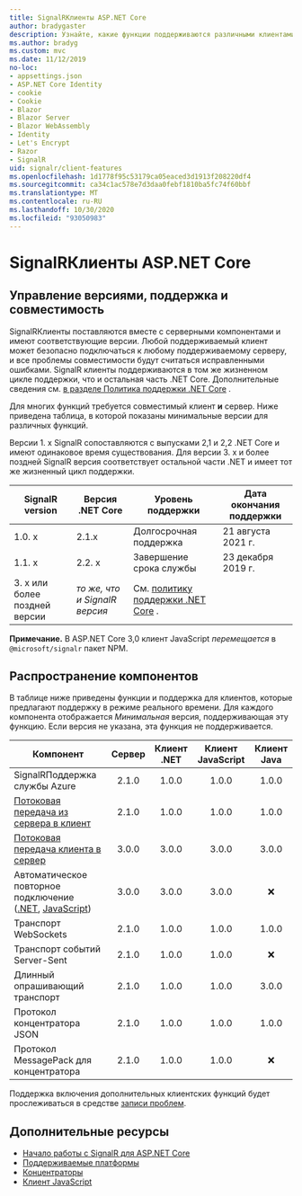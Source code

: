 ```yaml
---
title: SignalRКлиенты ASP.NET Core
author: bradygaster
description: Узнайте, какие функции поддерживаются различными клиентами ASP.NET Core SignalR .
ms.author: bradyg
ms.custom: mvc
ms.date: 11/12/2019
no-loc:
- appsettings.json
- ASP.NET Core Identity
- cookie
- Cookie
- Blazor
- Blazor Server
- Blazor WebAssembly
- Identity
- Let's Encrypt
- Razor
- SignalR
uid: signalr/client-features
ms.openlocfilehash: 1d1778f95c53179ca05eaced3d1913f208220df4
ms.sourcegitcommit: ca34c1ac578e7d3daa0febf1810ba5fc74f60bbf
ms.translationtype: MT
ms.contentlocale: ru-RU
ms.lasthandoff: 10/30/2020
ms.locfileid: "93050983"
---
```

# <a name="aspnet-core-no-locsignalr-clients"></a>SignalRКлиенты ASP.NET Core

## <a name="versioning-support-and-compatibility"></a>Управление версиями, поддержка и совместимость

SignalRКлиенты поставляются вместе с серверными компонентами и имеют соответствующие версии. Любой поддерживаемый клиент может безопасно подключаться к любому поддерживаемому серверу, и все проблемы совместимости будут считаться исправленными ошибками. SignalR клиенты поддерживаются в том же жизненном цикле поддержки, что и остальная часть .NET Core. Дополнительные сведения см. [в разделе Политика поддержки .NET Core](https://dotnet.microsoft.com/platform/support/policy/dotnet-core) .

Для многих функций требуется совместимый клиент **и** сервер. Ниже приведена таблица, в которой показаны минимальные версии для различных функций.

Версии 1. x SignalR сопоставляются с выпусками 2,1 и 2,2 .NET Core и имеют одинаковое время существования. Для версии 3. x и более поздней SignalR версия соответствует остальной части .NET и имеет тот же жизненный цикл поддержки.

| SignalR version | Версия .NET Core | Уровень поддержки | Дата окончания поддержки |
| - | - | - | - |
| 1.0. x | 2.1.x | Долгосрочная поддержка | 21 августа 2021 г. |
| 1.1. x | 2.2. x | Завершение срока службы | 23 декабря 2019 г. |
| 3. x или более поздней версии | *то же, что и SignalR версия* | См. [политику поддержки .NET Core](https://dotnet.microsoft.com/platform/support/policy/dotnet-core) . |

**Примечание.** В ASP.NET Core 3,0 клиент JavaScript *перемещается* в `@microsoft/signalr` пакет NPM.

## <a name="feature-distribution"></a>Распространение компонентов

В таблице ниже приведены функции и поддержка для клиентов, которые предлагают поддержку в режиме реального времени. Для каждого компонента отображается *Минимальная* версия, поддерживающая эту функцию. Если версия не указана, эта функция не поддерживается.

| Компонент | Сервер | Клиент .NET | Клиент JavaScript | Клиент Java |
| ---- | :-: | :-: | :-: | :-: |
| SignalRПоддержка службы Azure |2.1.0|1.0.0|1.0.0|1.0.0|
| [Потоковая передача из сервера в клиент](xref:signalr/streaming)          |2.1.0|1.0.0|1.0.0|1.0.0|
| [Потоковая передача клиента в сервер](xref:signalr/streaming)          |3.0.0|3.0.0|3.0.0|3.0.0|
| Автоматическое повторное подключение ([.NET](./dotnet-client.md?tabs=visual-studio&view=aspnetcore-3.0#handle-lost-connection), [JavaScript](./javascript-client.md?view=aspnetcore-3.0#reconnect-clients))          |3.0.0|3.0.0|3.0.0|❌|
| Транспорт WebSockets |2.1.0|1.0.0|1.0.0|1.0.0|
| Транспорт событий Server-Sent |2.1.0|1.0.0|1.0.0|❌|
| Длинный опрашивающий транспорт |2.1.0|1.0.0|1.0.0|3.0.0|
| Протокол концентратора JSON |2.1.0|1.0.0|1.0.0|1.0.0|
| Протокол MessagePack для концентратора |2.1.0|1.0.0|1.0.0|❌|

Поддержка включения дополнительных клиентских функций будет прослеживаться в средстве [записи проблем](https://github.com/dotnet/AspNetCore/issues).

## <a name="additional-resources"></a>Дополнительные ресурсы

* [Начало работы с SignalR для ASP.NET Core](xref:tutorials/signalr)
* [Поддерживаемые платформы](xref:signalr/supported-platforms)
* [Концентраторы](xref:signalr/hubs)
* [Клиент JavaScript](xref:signalr/javascript-client)